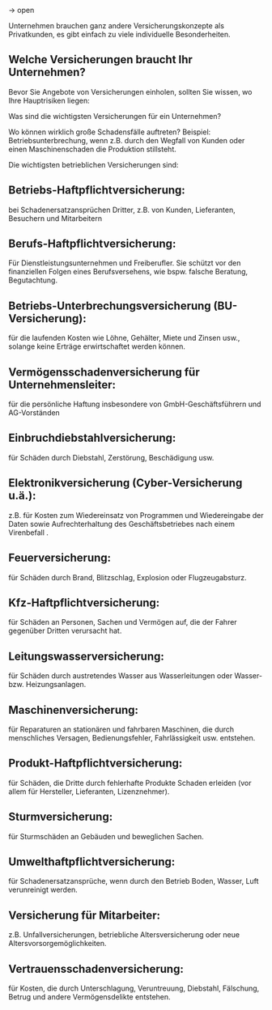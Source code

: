 -> open

Unternehmen brauchen ganz andere Versicherungskonzepte als Privatkunden, es gibt einfach zu viele individuelle Besonderheiten.

## Welche Versicherungen braucht Ihr Unternehmen?

Bevor Sie Angebote von Versicherungen einholen, sollten Sie wissen, wo Ihre Hauptrisiken liegen:

Was sind die wichtigsten Versicherungen für ein Unternehmen?

Wo können wirklich große Schadensfälle auftreten? Beispiel: Betriebsunterbrechung, wenn z.B. durch den Wegfall von Kunden oder einen Maschinenschaden die Produktion stillsteht.

Die wichtigsten betrieblichen Versicherungen sind:

## Betriebs-Haftpflichtversicherung:

bei Schadenersatzansprüchen Dritter, z.B. von Kunden, Lieferanten, Besuchern und Mitarbeitern

## Berufs-Haftpflichtversicherung:

Für Dienstleistungsunternehmen und Freiberufler. Sie schützt vor den finanziellen Folgen eines Berufsversehens, wie bspw. falsche Beratung, Begutachtung.

## Betriebs-Unterbrechungsversicherung (BU-Versicherung):

für die laufenden Kosten wie Löhne, Gehälter, Miete und Zinsen usw., solange keine Erträge erwirtschaftet werden können.

## Vermögensschadenversicherung für Unternehmensleiter:

für die persönliche Haftung insbesondere von GmbH-Geschäftsführern und AG-Vorständen

## Einbruchdiebstahlversicherung:

für Schäden durch Diebstahl, Zerstörung, Beschädigung usw.

## Elektronikversicherung (Cyber-Versicherung u.ä.):

z.B. für Kosten zum Wiedereinsatz von Programmen und Wiedereingabe der Daten sowie Aufrechterhaltung des Geschäftsbetriebes nach einem Virenbefall .

## Feuerversicherung:

für Schäden durch Brand, Blitzschlag, Explosion oder Flugzeugabsturz.

## Kfz-Haftpflichtversicherung:

für Schäden an Personen, Sachen und Vermögen auf, die der Fahrer gegenüber Dritten verursacht hat.

## Leitungswasserversicherung:

für Schäden durch austretendes Wasser aus Wasserleitungen oder Wasser- bzw. Heizungsanlagen.

## Maschinenversicherung:

für Reparaturen an stationären und fahrbaren Maschinen, die durch menschliches Versagen, Bedienungsfehler, Fahrlässigkeit usw. entstehen.

## Produkt-Haftpflichtversicherung:

für Schäden, die Dritte durch fehlerhafte Produkte Schaden erleiden (vor allem für Hersteller, Lieferanten, Lizenznehmer).

## Sturmversicherung:

für Sturmschäden an Gebäuden und beweglichen Sachen.

## Umwelthaftpflichtversicherung:

für Schadenersatzansprüche, wenn durch den Betrieb Boden, Wasser, Luft verunreinigt werden.

## Versicherung für Mitarbeiter:

z.B. Unfallversicherungen, betriebliche Altersversicherung oder neue Altersvorsorgemöglichkeiten.

## Vertrauensschadenversicherung:

für Kosten, die durch Unterschlagung, Veruntreuung, Diebstahl, Fälschung, Betrug und andere Vermögensdelikte entstehen.
